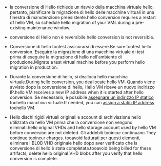 
* <span data-ttu-id="187a3-101">la conversione di Hello richiede un riavvio della macchina virtuale hello, pertanto, pianificare la migrazione di hello delle macchine virtuali in una finestra di manutenzione preesistente.</span><span class="sxs-lookup"><span data-stu-id="187a3-101">hello conversion requires a restart of hello VM, so schedule hello migration of your VMs during a pre-existing maintenance window.</span></span> 

* <span data-ttu-id="187a3-102">conversione di Hello non è reversibile.</span><span class="sxs-lookup"><span data-stu-id="187a3-102">hello conversion is not reversible.</span></span> 

* <span data-ttu-id="187a3-103">Conversione di hello tootest assicurarsi di essere.</span><span class="sxs-lookup"><span data-stu-id="187a3-103">Be sure tootest hello conversion.</span></span> <span data-ttu-id="187a3-104">Eseguire la migrazione di una macchina virtuale di test prima di eseguire la migrazione di hello nell'ambiente di produzione.</span><span class="sxs-lookup"><span data-stu-id="187a3-104">Migrate a test virtual machine before you perform hello migration in production.</span></span>

* <span data-ttu-id="187a3-105">Durante la conversione di hello, si dealloca hello macchina virtuale.</span><span class="sxs-lookup"><span data-stu-id="187a3-105">During hello conversion, you deallocate hello VM.</span></span> <span data-ttu-id="187a3-106">Quando viene avviato dopo la conversione di hello, Hello VM riceve un nuovo indirizzo IP.</span><span class="sxs-lookup"><span data-stu-id="187a3-106">hello VM receives a new IP address when it is started after hello conversion.</span></span> <span data-ttu-id="187a3-107">Se necessario, è possibile [assegnare un indirizzo IP statico](../articles/virtual-network/virtual-network-ip-addresses-overview-arm.md) toohello macchina virtuale.</span><span class="sxs-lookup"><span data-stu-id="187a3-107">If needed, you can [assign a static IP address](../articles/virtual-network/virtual-network-ip-addresses-overview-arm.md) toohello VM.</span></span>

* <span data-ttu-id="187a3-108">Hello dischi rigidi virtuali originali e account di archiviazione hello utilizzata da hello VM prima che la conversione non vengono eliminati.</span><span class="sxs-lookup"><span data-stu-id="187a3-108">hello original VHDs and hello storage account used by hello VM before conversion are not deleted.</span></span> <span data-ttu-id="187a3-109">Gli addebiti tooincur continuano.</span><span class="sxs-lookup"><span data-stu-id="187a3-109">They continue tooincur charges.</span></span> <span data-ttu-id="187a3-110">tooavoid fatturati per questi elementi, eliminare i BLOB VHD originale hello dopo aver verificato che la conversione di hello è stata completata.</span><span class="sxs-lookup"><span data-stu-id="187a3-110">tooavoid being billed for these artifacts, delete hello original VHD blobs after you verify that hello conversion is complete.</span></span>

